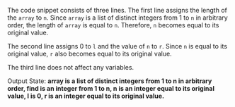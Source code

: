 The code snippet consists of three lines. The first line assigns the length of the `array` to `n`. Since `array` is a list of distinct integers from 1 to `n` in arbitrary order, the length of `array` is equal to `n`. Therefore, `n` becomes equal to its original value.

The second line assigns 0 to `l` and the value of `n` to `r`. Since `n` is equal to its original value, `r` also becomes equal to its original value.

The third line does not affect any variables.

Output State: **array is a list of distinct integers from 1 to n in arbitrary order, find is an integer from 1 to n, n is an integer equal to its original value, l is 0, r is an integer equal to its original value.**